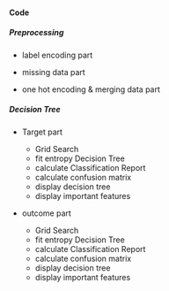 #### Code

##### Preprocessing
- label encoding part

- missing data part
     
- one hot encoding & merging data part

##### Decision Tree

- Target part
     - Grid Search
     - fit entropy Decision Tree
     - calculate Classification Report 
     - calculate confusion matrix
     - display decision tree
     - display important features

- outcome part
     - Grid Search
     - fit entropy Decision Tree
     - calculate Classification Report 
     - calculate confusion matrix
     - display decision tree
     - display important features
